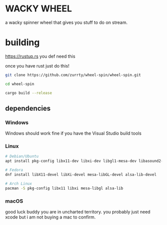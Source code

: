 # WACKY WHEEL
a wacky spinner wheel that gives you stuff to do on stream.


# building
https://rustup.rs you def need this

once you have rust just do this!

```sh 
git clone https://github.com/zurrty/wheel-spin/wheel-spin.git

cd wheel-spin

cargo build --release
```

## dependencies
### Windows
Windows should work fine if you have the Visual Studio build tools
### Linux
```sh
# Debian/Ubuntu
apt install pkg-config libx11-dev libxi-dev libgl1-mesa-dev libasound2-dev

# Fedora
dnf install libX11-devel libXi-devel mesa-libGL-devel alsa-lib-devel

# Arch Linux
pacman -S pkg-config libx11 libxi mesa-libgl alsa-lib
```
### macOS
good luck buddy you are in uncharted territory. you probably just need xcode but i am not buying a mac to confirm.